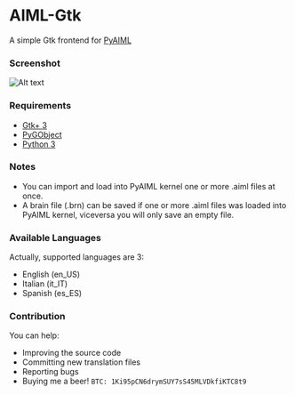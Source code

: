 # AIML-Gtk
A simple Gtk frontend for [PyAIML](https://github.com/creatorrr/pyAIML)

### Screenshot

![Alt text](http://arbornet.org/~sidus/images/gscreenshot_2017-03-30-194837.png "AIML-Gtk on Arch Linux")

### Requirements

* [Gtk+ 3](https://www.gtk.org/)
* [PyGObject](https://wiki.gnome.org/Projects/PyGObject)
* [Python 3](https://www.python.org/)

### Notes

* You can import and load into PyAIML kernel one or more .aiml files at once.
* A brain file (.brn) can be saved if one or more .aiml files was loaded into PyAIML kernel, viceversa you will only save an empty file.

### Available Languages

Actually, supported languages are 3:

* English (en_US)
* Italian (it_IT)
* Spanish (es_ES)

### Contribution

You can help:

* Improving the source code
* Committing new translation files
* Reporting bugs
* Buying me a beer! `BTC: 1Ki95pCN6drymSUY7sS45MLVDkfiKTC8t9`
